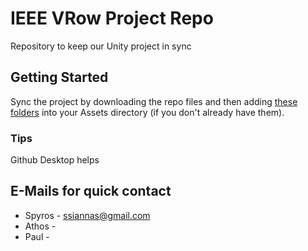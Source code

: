 # IEEE VRow Project Repo
Repository to keep our Unity project in sync

## Getting Started

Sync the project by downloading the repo files and then adding [these folders]() into your Assets directory (if you don't already have them).

### Tips

Github Desktop helps

## E-Mails for quick contact

* Spyros - ssiannas@gmail.com
* Athos - 
* Paul - 
